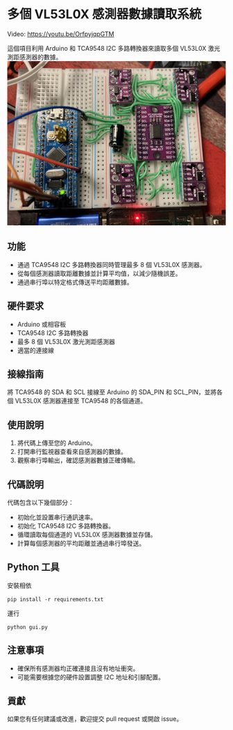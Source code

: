 # 多個 VL53L0X 感測器數據讀取系統

Video:
https://youtu.be/OrfpyjqpGTM

這個項目利用 Arduino 和 TCA9548 I2C 多路轉換器來讀取多個 VL53L0X 激光測距感測器的數據。
![./doc/hw.jpeg](./doc/hw.jpeg)

## 功能

- 通過 TCA9548 I2C 多路轉換器同時管理最多 8 個 VL53L0X 感測器。
- 從每個感測器讀取距離數據並計算平均值，以減少隨機誤差。
- 通過串行埠以特定格式傳送平均距離數據。

## 硬件要求

- Arduino 或相容板
- TCA9548 I2C 多路轉換器
- 最多 8 個 VL53L0X 激光測距感測器
- 適當的連接線

## 接線指南

將 TCA9548 的 SDA 和 SCL 接線至 Arduino 的 SDA_PIN 和 SCL_PIN，並將各個 VL53L0X 感測器連接至 TCA9548 的各個通道。

## 使用說明

1. 將代碼上傳至您的 Arduino。
2. 打開串行監視器查看來自感測器的數據。
3. 觀察串行埠輸出，確認感測器數據正確傳輸。

## 代碼說明

代碼包含以下幾個部分：

- 初始化並設置串行通訊速率。
- 初始化 TCA9548 I2C 多路轉換器。
- 循環讀取每個通道的 VL53L0X 感測器數據並存儲。
- 計算每個感測器的平均距離並通過串行埠發送。

## Python 工具

安裝相依

```
pip install -r requirements.txt
```

運行

```
python gui.py
```

## 注意事項

- 確保所有感測器均正確連接且沒有地址衝突。
- 可能需要根據您的硬件設置調整 I2C 地址和引腳配置。

## 貢獻

如果您有任何建議或改進，歡迎提交 pull request 或開啟 issue。
